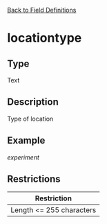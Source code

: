 [Back to Field Definitions](../../field_definition_overview)
# locationtype

## Type
Text

## Description


Type of location
## Example
*experiment*

## Restrictions
| Restriction |
| :---------: |
| Length <= 255 characters |

